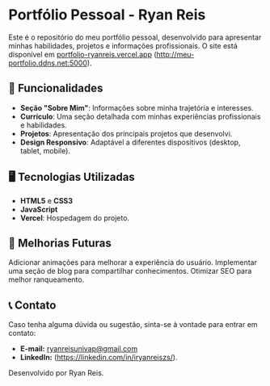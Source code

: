 

# Portfólio Pessoal - Ryan Reis

Este é o repositório do meu portfólio pessoal, desenvolvido para apresentar minhas habilidades, projetos e informações profissionais. O site está disponível em [portfolio-ryanreis.vercel.app](https://portfolio-ryan-nine.vercel.app) (http://meu-portfolio.ddns.net:5000).

## 🚀 Funcionalidades

- **Seção "Sobre Mim"**: Informações sobre minha trajetória e interesses.
- **Currículo**: Uma seção detalhada com minhas experiências profissionais e habilidades.
- **Projetos**: Apresentação dos principais projetos que desenvolvi.
- **Design Responsivo**: Adaptável a diferentes dispositivos (desktop, tablet, mobile).

## 🖥️ Tecnologias Utilizadas

- **HTML5** e **CSS3**
- **JavaScript**
- **Vercel**: Hospedagem do projeto.

## 🎨 Melhorias Futuras
Adicionar animações para melhorar a experiência do usuário.
Implementar uma seção de blog para compartilhar conhecimentos.
Otimizar SEO para melhor ranqueamento.

## 📞 Contato
Caso tenha alguma dúvida ou sugestão, sinta-se à vontade para entrar em contato:

- **E-mail:** ryanreisunivap@gmail.com
- **LinkedIn:** (https://linkedin.com/in/iryanreiszs/).

Desenvolvido por Ryan Reis.
